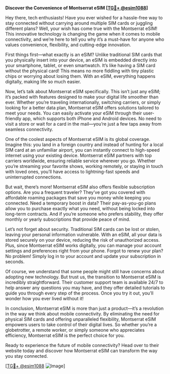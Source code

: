 **Discover the Convenience of Montserrat eSIM [[TG💪+ @esim1088](https://t.me/s/esim1088)]**

Hey there, tech enthusiasts! Have you ever wished for a hassle-free way to stay connected without carrying around multiple SIM cards or juggling different plans? Well, your wish has come true with the Montserrat eSIM! This innovative technology is changing the game when it comes to mobile connectivity, and we’re here to tell you why it’s a must-have for anyone who values convenience, flexibility, and cutting-edge innovation.

First things first—what exactly is an eSIM? Unlike traditional SIM cards that you physically insert into your device, an eSIM is embedded directly into your smartphone, tablet, or even smartwatch. It’s like having a SIM card without the physical card! This means no more fiddling with tiny plastic chips or worrying about losing them. With an eSIM, everything happens digitally, making life so much easier.

Now, let’s talk about Montserrat eSIM specifically. This isn’t just any eSIM; it’s packed with features designed to make your digital life smoother than ever. Whether you’re traveling internationally, switching carriers, or simply looking for a better data plan, Montserrat eSIM offers solutions tailored to meet your needs. You can easily activate your eSIM through their user-friendly app, which supports both iPhone and Android devices. No need to visit a store or wait for a card in the mail—you’re just a few taps away from seamless connectivity.

One of the coolest aspects of Montserrat eSIM is its global coverage. Imagine this: you land in a foreign country and instead of hunting for a local SIM card at an unfamiliar airport, you can instantly connect to high-speed internet using your existing device. Montserrat eSIM partners with top carriers worldwide, ensuring reliable service wherever you go. Whether you’re streaming your favorite shows, working remotely, or staying in touch with loved ones, you’ll have access to lightning-fast speeds and uninterrupted connections.

But wait, there’s more! Montserrat eSIM also offers flexible subscription options. Are you a frequent traveler? They’ve got you covered with affordable roaming packages that save you money while keeping you connected. Need a temporary boost in data? Their pay-as-you-go plans allow you to purchase exactly what you need, without being locked into long-term contracts. And if you’re someone who prefers stability, they offer monthly or yearly subscriptions that provide peace of mind.

Let’s not forget about security. Traditional SIM cards can be lost or stolen, leaving your personal information vulnerable. With an eSIM, all your data is stored securely on your device, reducing the risk of unauthorized access. Plus, since Montserrat eSIM works digitally, you can manage your account settings and preferences right from your phone. Forgot to renew your plan? No problem! Simply log in to your account and update your subscription in seconds.

Of course, we understand that some people might still have concerns about adopting new technology. But trust us, the transition to Montserrat eSIM is incredibly straightforward. Their customer support team is available 24/7 to help answer any questions you may have, and they offer detailed tutorials to guide you through every step of the process. Once you try it out, you’ll wonder how you ever lived without it!

In conclusion, Montserrat eSIM is more than just a product—it’s a revolution in the way we think about mobile connectivity. By eliminating the need for physical SIM cards and offering unparalleled flexibility, Montserrat eSIM empowers users to take control of their digital lives. So whether you’re a globetrotter, a remote worker, or simply someone who appreciates efficiency, Montserrat eSIM is the perfect choice for you.

Ready to experience the future of mobile connectivity? Head over to their website today and discover how Montserrat eSIM can transform the way you stay connected. 

[[TG💪+ @esim1088](https://t.me/s/esim1088) ![Image](https://i.postimg.cc/Y0z9fWf4/image.png)]